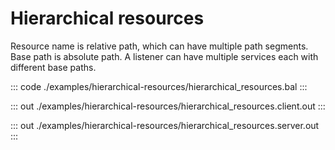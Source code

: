 # Hierarchical resources

Resource name is relative path, which can have multiple path segments.
Base path is absolute path. A listener can have multiple services each with different base paths.


::: code ./examples/hierarchical-resources/hierarchical_resources.bal :::

::: out ./examples/hierarchical-resources/hierarchical_resources.client.out :::

::: out ./examples/hierarchical-resources/hierarchical_resources.server.out :::